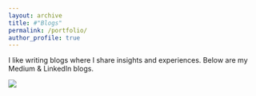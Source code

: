 ```yaml
---
layout: archive
title: #"Blogs"
permalink: /portfolio/
author_profile: true
---
```


I like writing blogs where I share insights and experiences. Below are my Medium & LinkedIn blogs.

[<img src="http://rqbmedi.github.io/images/Medium_Article_14.png">](https://erraqabielmehdi.medium.com/automatic-algorithm-configuration-for-optimization-solvers-66ac3861a233)
